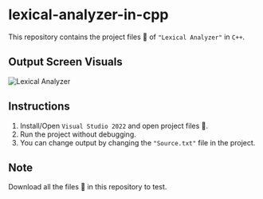 # lexical-analyzer-in-cpp
This repository contains the project files 📂 of `"Lexical Analyzer"` in `C++`.

## Output Screen Visuals
![Lexical Analyzer](https://user-images.githubusercontent.com/93377842/145711010-dd7e53dc-732b-454b-9662-89dc7f3c54b0.png)

## Instructions
1. Install/Open `Visual Studio 2022` and open project files 📂.
2. Run the project without debugging.
3. You can change output by changing the `"Source.txt"` file in the project.

## Note
Download all the files 📂 in this repository to test.
